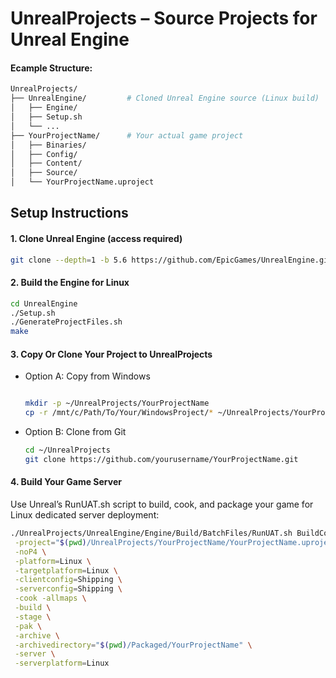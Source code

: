 # UnrealProjects – Source Projects for Unreal Engine

#### Ecample Structure:

```bash
UnrealProjects/
├── UnrealEngine/         # Cloned Unreal Engine source (Linux build)
│   ├── Engine/
│   ├── Setup.sh
│   └── ...
├── YourProjectName/      # Your actual game project
│   ├── Binaries/
│   ├── Config/
│   ├── Content/
│   ├── Source/
│   └── YourProjectName.uproject
```


## Setup Instructions


#### 1. Clone Unreal Engine (access required)

```bash
git clone --depth=1 -b 5.6 https://github.com/EpicGames/UnrealEngine.git
```


####  2. Build the Engine for Linux

```bash
cd UnrealEngine
./Setup.sh
./GenerateProjectFiles.sh
make

```
#### 3. Copy Or Clone Your Project to UnrealProjects

- Option A: Copy from Windows

    ```bash

    mkdir -p ~/UnrealProjects/YourProjectName
    cp -r /mnt/c/Path/To/Your/WindowsProject/* ~/UnrealProjects/YourProjectName/

    ```
- Option B: Clone from Git

    ```bash
    cd ~/UnrealProjects
    git clone https://github.com/yourusername/YourProjectName.git

    ```

#### 4. Build Your Game Server

Use Unreal’s RunUAT.sh script to build, cook, and package your game for Linux dedicated server deployment:

```bash
./UnrealProjects/UnrealEngine/Engine/Build/BatchFiles/RunUAT.sh BuildCookRun \
 -project="$(pwd)/UnrealProjects/YourProjectName/YourProjectName.uproject" \
 -noP4 \
 -platform=Linux \
 -targetplatform=Linux \
 -clientconfig=Shipping \
 -serverconfig=Shipping \
 -cook -allmaps \
 -build \
 -stage \
 -pak \
 -archive \
 -archivedirectory="$(pwd)/Packaged/YourProjectName" \
 -server \
 -serverplatform=Linux

```

